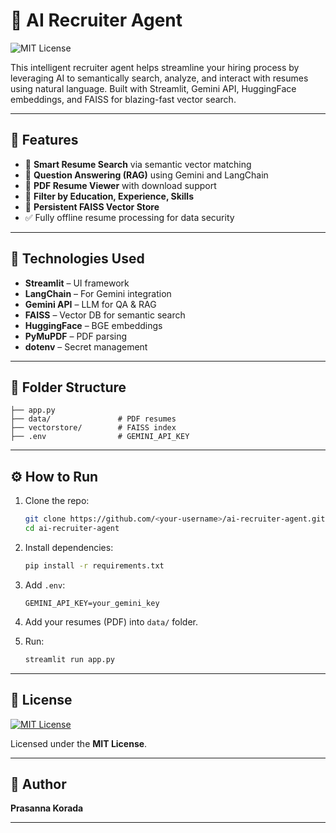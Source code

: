 # 🤖 AI Recruiter Agent

![MIT License](https://img.shields.io/badge/license-MIT-green.svg)

This intelligent recruiter agent helps streamline your hiring process by leveraging AI to semantically search, analyze, and interact with resumes using natural language. Built with Streamlit, Gemini API, HuggingFace embeddings, and FAISS for blazing-fast vector search.

---

## 🚀 Features

- 🔎 **Smart Resume Search** via semantic vector matching  
- 🧠 **Question Answering (RAG)** using Gemini and LangChain  
- 📂 **PDF Resume Viewer** with download support  
- 🎯 **Filter by Education, Experience, Skills**  
- 💾 **Persistent FAISS Vector Store**  
- ✅ Fully offline resume processing for data security

---

## 🧰 Technologies Used

- **Streamlit** – UI framework  
- **LangChain** – For Gemini integration  
- **Gemini API** – LLM for QA & RAG  
- **FAISS** – Vector DB for semantic search  
- **HuggingFace** – BGE embeddings  
- **PyMuPDF** – PDF parsing  
- **dotenv** – Secret management

---

## 📂 Folder Structure

```
├── app.py
├── data/               # PDF resumes
├── vectorstore/        # FAISS index
├── .env                # GEMINI_API_KEY
```

---

## ⚙️ How to Run

1. Clone the repo:
   ```bash
   git clone https://github.com/<your-username>/ai-recruiter-agent.git
   cd ai-recruiter-agent
   ```

2. Install dependencies:
   ```bash
   pip install -r requirements.txt
   ```

3. Add `.env`:
   ```
   GEMINI_API_KEY=your_gemini_key
   ```

4. Add your resumes (PDF) into `data/` folder.

5. Run:
   ```bash
   streamlit run app.py
   ```

---

## 📜 License

[![MIT License](https://img.shields.io/badge/License-MIT-green.svg)](LICENSE)

Licensed under the **MIT License**.

---

## 👤 Author

**Prasanna Korada**

---

